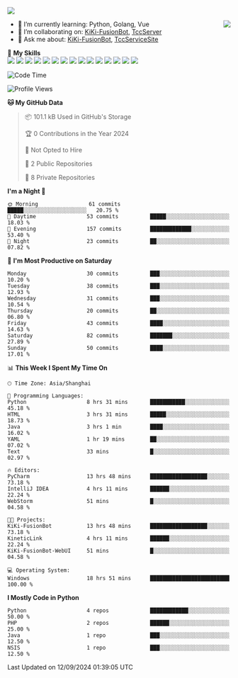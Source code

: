 [![](https://readme-typing-svg.herokuapp.com?size=25&duration=2500&color=8C43EA&vCenter=true&width=200&height=40&lines=Hi+there+%F0%9F%91%8B%F0%9F%8F%BB;I'm+KiKi-XC)](https://git.io/typing-svg)

<a href="#">
  <img align="right" src="https://github-readme-stats.vercel.app/api?username=KiKi-XC&count_private=true&show_icons=true&bg_color=15,f2f7fd,E0EAFC" />
</a>

- 🌱 I’m currently learning: Python, Golang, Vue
- 👯 I’m collaborating on: [KiKi-FusionBot](https://github.com/KiKi-XC/KiKi-FusionBot), [TccServer](https://github.com/Tcc-Items)
- 💬 Ask me about: [KiKi-FusionBot](https://github.com/KiKi-XC/KiKi-FusionBot), [TccServiceSite](https://github.com/KiKi-XC/TccServiceSite)

🌟 **My Skills**  
![](https://img.shields.io/badge/-Python-3e74a2?style=flat-square&logo=Python&logoColor=fff)
![](https://img.shields.io/badge/Go-00ADD8?logo=go&logoColor=fff&style=flat-square)
![](https://img.shields.io/badge/C%2B%2B-00599C?logo=cplusplus&logoColor=fff&style=flat-square)
![](https://img.shields.io/badge/-TypeScript-3178C6?style=flat-square&logo=TypeScript&logoColor=fff)
![](https://img.shields.io/badge/-Vue-4fc08d?style=flat-square&logo=Vue.js&logoColor=fff)
![](https://img.shields.io/badge/Node.js-5FA04E?logo=nodedotjs&logoColor=fff&style=flat-square)
![](https://img.shields.io/badge/HTML5-E34F26?logo=html5&logoColor=fff&style=flat-square)
![](https://img.shields.io/badge/CSS3-1572B6?logo=css3&logoColor=fff&style=flat-square)
![](https://img.shields.io/badge/Django-092E20?logo=django&logoColor=fff&style=flat-square)
![](https://img.shields.io/badge/-FastAPI-009688?style=flat-square&logo=FastAPI&logoColor=fff)
![](https://img.shields.io/badge/-Docker-2496ED?style=flat-square&logo=Docker&logoColor=fff)
![](https://img.shields.io/badge/-MongoDB-47A248?style=flat-square&logo=MongoDB&logoColor=fff)
![](https://img.shields.io/badge/MySQL-4479A1?logo=mysql&logoColor=fff&style=flat-square)
![](https://img.shields.io/badge/Wails-DF0000?logo=wails&logoColor=fff&style=flat-square)
![](https://img.shields.io/badge/Unreal%20Engine-0E1128?logo=unrealengine&logoColor=fff&style=flat-square)

<!--START_SECTION:waka-->
![Code Time](http://img.shields.io/badge/Code%20Time-32%20hrs%2033%20mins-blue)

![Profile Views](http://img.shields.io/badge/Profile%20Views-359-blue)

**🐱 My GitHub Data** 

> 📦 101.1 kB Used in GitHub's Storage 
 > 
> 🏆 0 Contributions in the Year 2024
 > 
> 🚫 Not Opted to Hire
 > 
> 📜 2 Public Repositories 
 > 
> 🔑 8 Private Repositories 
 > 
**I'm a Night 🦉** 

```text
🌞 Morning                61 commits          █████░░░░░░░░░░░░░░░░░░░░   20.75 % 
🌆 Daytime                53 commits          █████░░░░░░░░░░░░░░░░░░░░   18.03 % 
🌃 Evening                157 commits         █████████████░░░░░░░░░░░░   53.40 % 
🌙 Night                  23 commits          ██░░░░░░░░░░░░░░░░░░░░░░░   07.82 % 
```
📅 **I'm Most Productive on Saturday** 

```text
Monday                   30 commits          ███░░░░░░░░░░░░░░░░░░░░░░   10.20 % 
Tuesday                  38 commits          ███░░░░░░░░░░░░░░░░░░░░░░   12.93 % 
Wednesday                31 commits          ███░░░░░░░░░░░░░░░░░░░░░░   10.54 % 
Thursday                 20 commits          ██░░░░░░░░░░░░░░░░░░░░░░░   06.80 % 
Friday                   43 commits          ████░░░░░░░░░░░░░░░░░░░░░   14.63 % 
Saturday                 82 commits          ███████░░░░░░░░░░░░░░░░░░   27.89 % 
Sunday                   50 commits          ████░░░░░░░░░░░░░░░░░░░░░   17.01 % 
```


📊 **This Week I Spent My Time On** 

```text
🕑︎ Time Zone: Asia/Shanghai

💬 Programming Languages: 
Python                   8 hrs 31 mins       ███████████░░░░░░░░░░░░░░   45.18 % 
HTML                     3 hrs 31 mins       █████░░░░░░░░░░░░░░░░░░░░   18.73 % 
Java                     3 hrs 1 min         ████░░░░░░░░░░░░░░░░░░░░░   16.02 % 
YAML                     1 hr 19 mins        ██░░░░░░░░░░░░░░░░░░░░░░░   07.02 % 
Text                     33 mins             █░░░░░░░░░░░░░░░░░░░░░░░░   02.97 % 

🔥 Editors: 
PyCharm                  13 hrs 48 mins      ██████████████████░░░░░░░   73.18 % 
IntelliJ IDEA            4 hrs 11 mins       ██████░░░░░░░░░░░░░░░░░░░   22.24 % 
WebStorm                 51 mins             █░░░░░░░░░░░░░░░░░░░░░░░░   04.58 % 

🐱‍💻 Projects: 
KiKi-FusionBot           13 hrs 48 mins      ██████████████████░░░░░░░   73.18 % 
KineticLink              4 hrs 11 mins       ██████░░░░░░░░░░░░░░░░░░░   22.24 % 
KiKi-FusionBot-WebUI     51 mins             █░░░░░░░░░░░░░░░░░░░░░░░░   04.58 % 

💻 Operating System: 
Windows                  18 hrs 51 mins      █████████████████████████   100.00 % 
```

**I Mostly Code in Python** 

```text
Python                   4 repos             ████████████░░░░░░░░░░░░░   50.00 % 
PHP                      2 repos             ██████░░░░░░░░░░░░░░░░░░░   25.00 % 
Java                     1 repo              ███░░░░░░░░░░░░░░░░░░░░░░   12.50 % 
NSIS                     1 repo              ███░░░░░░░░░░░░░░░░░░░░░░   12.50 % 
```




 Last Updated on 12/09/2024 01:39:05 UTC
<!--END_SECTION:waka-->

